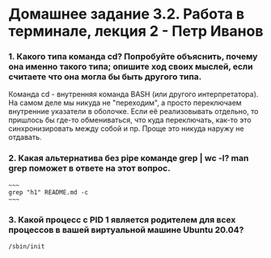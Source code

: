<h1>Домашнее задание 3.2. Работа в терминале, лекция 2 - Петр Иванов</h1>

<h3>1. Какого типа команда cd? Попробуйте объяснить, почему она именно такого типа; опишите ход своих мыслей, если считаете что она могла бы быть другого типа.</h3>

Команда cd - внутренняя команда BASH (или другого интерпретатора). На самом деле мы никуда не "переходим", а просто переключаем внутренние указатели в оболочке. Если её реализовывать отдельно, то пришлось бы где-то обмениваться, что куда переключать, как-то это синхронизировать между собой и пр. Проще это никуда наружу не отдавать. 

<h3>2. Какая альтернатива без pipe команде grep <some_string> <some_file> | wc -l? man grep поможет в ответе на этот вопрос.</h3>

	~~~
	grep "h1" README.md -c
	~~~

<h3>3. Какой процесс с PID 1 является родителем для всех процессов в вашей виртуальной машине Ubuntu 20.04?</h3>

	/sbin/init
	

